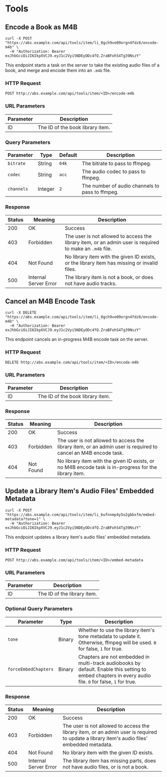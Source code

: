 # Tools

## Encode a Book as M4B

```shell
curl -X POST "https://abs.example.com/api/tools/item/li_8gch9ve09orgn4fdz8/encode-m4b" \
  -H "Authorization: Bearer exJhbGciOiJI6IkpXVCJ9.eyJ1c2Vyi5NDEyODc4fQ.ZraBFohS4Tg39NszY"
```

This endpoint starts a task on the server to take the existing audio files of a book, and merge and encode them into an `.m4b` file.

### HTTP Request

`POST http://abs.example.com/api/tools/item/<ID>/encode-m4b`

### URL Parameters

Parameter | Description
--------- | -----------
ID | The ID of the book library item.

### Query Parameters

Parameter | Type | Default | Description
--------- | ---- | ------- | -----------
`bitrate` | String | `64k` | The bitrate to pass to ffmpeg.
`codec` | String | `acc` | The audio codec to pass to ffmpeg.
`channels` | Integer | `2` | The number of audio channels to pass to ffmpeg.

### Response

Status | Meaning | Description
------ | ------- | -----------
200 | OK | Success
403 | Forbidden | The user is not allowed to access the library item, or an admin user is required to make an `.m4b` file.
404 | Not Found | No library item with the given ID exists, or the library item has missing or invalid files.
500 | Internal Server Error | The library item is not a book, or does not have audio tracks.


## Cancel an M4B Encode Task

```shell
curl -X DELETE "https://abs.example.com/api/tools/item/li_8gch9ve09orgn4fdz8/encode-m4b" \
  -H "Authorization: Bearer exJhbGciOiJI6IkpXVCJ9.eyJ1c2Vyi5NDEyODc4fQ.ZraBFohS4Tg39NszY"
```

This endpoint cancels an in-progress M4B encode task on the server.

### HTTP Request

`DELETE http://abs.example.com/api/tools/item/<ID>/encode-m4b`

### URL Parameters

Parameter | Description
--------- | -----------
ID | The ID of the book library item.

### Response

Status | Meaning | Description
------ | ------- | -----------
200 | OK | Success
403 | Forbidden | The user is not allowed to access the library item, or an admin user is required to cancel an M4B encode task.
404 | Not Found | No library item with the given ID exists, or no M4B encode task is in-progress for the library item.


## Update a Library Item's Audio Files' Embedded Metadata

```shell
curl -X POST "https://abs.example.com/api/tools/item/li_bufnnmp4y5o2gbbxfm/embed-metadata?tone=1" \
  -H "Authorization: Bearer exJhbGciOiJI6IkpXVCJ9.eyJ1c2Vyi5NDEyODc4fQ.ZraBFohS4Tg39NszY"
```

This endpoint updates a library item's audio files' embedded metadata.

### HTTP Request

`POST http://abs.example.com/api/tools/item/<ID>/embed-metadata`

### URL Parameters

Parameter | Description
--------- | -----------
ID | The ID of the library item.

### Optional Query Parameters

Parameter | Type | Description
--------- | ---- | -----------
`tone` | Binary | Whether to use the library item's tone metadata to update it. Otherwise, ffmpeg will be used. `0` for false, `1` for true.
`forceEmbedChapters` | Binary | Chapters are not embedded in multi-track audiobooks by default. Enable this setting to embed chapters in every audio file. `0` for false, `1` for true.

### Response

Status | Meaning | Description
------ | ------- | -----------
200 | OK | Success
403 | Forbidden | The user is not allowed to access the library item, or an admin user is required to update a library item's audio files' embedded metadata.
404 | Not Found | No library item with the given ID exists.
500 | Internal Server Error | The library item has missing parts, does not have audio files, or is not a book.
